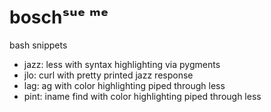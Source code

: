 boschˢᵘᵉ ᵐᵉ
===========

bash snippets

- jazz: less with syntax highlighting via pygments
- jlo: curl with pretty printed jazz response
- lag: ag with color highlighting piped through less
- pint: iname find with color highlighting piped through less
